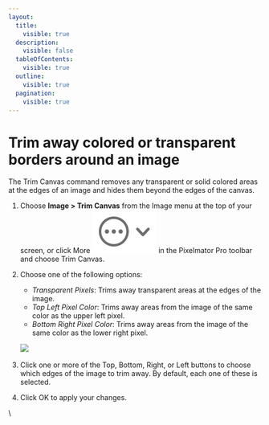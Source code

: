```yaml
---
layout:
  title:
    visible: true
  description:
    visible: false
  tableOfContents:
    visible: true
  outline:
    visible: true
  pagination:
    visible: true
---
```


# Trim away colored or transparent borders around an image

The Trim Canvas command removes any transparent or solid colored areas at the edges of an image and hides them beyond the edges of the canvas.

1. Choose **Image > Trim Canvas** from the Image menu at the top of your screen, or click More <img src="../.gitbook/assets/More-+-arrow.png" alt="" data-size="line"> in the Pixelmator Pro toolbar and choose Trim Canvas.
2.  Choose one of the following options:

    * _Transparent Pixels_: Trims away transparent areas at the edges of the image.
    * _Top Left Pixel Color_: Trims away areas from the image of the same color as the upper left pixel.
    * _Bottom Right Pixel Color_: Trims away areas from the image of the same color as the lower right pixel.

    ![](https://help.pixelmator.com/pixelmator-pro/3.5/assets/English/1655114677000.jpeg)
3. Click one or more of the Top, Bottom, Right, or Left buttons to choose which edges of the image to trim away. By default, each one of these is selected.
4. Click OK to apply your changes.

\
